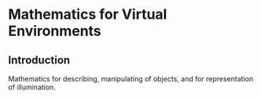 # Mathematics for Virtual Environments

## Introduction

Mathematics for describing, manipulating of objects, and for representation
of illumination.
